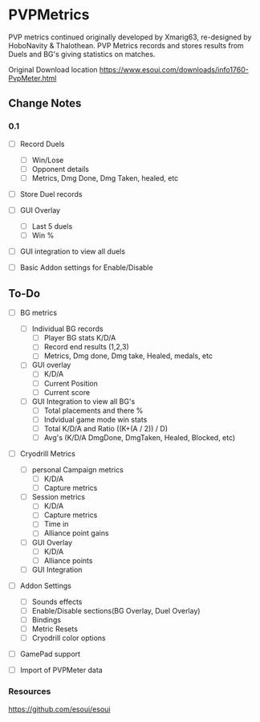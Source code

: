 # PVPMetrics
PVP metrics continued originally developed by Xmarig63, re-designed by HoboNavity & Thalothean.
PVP Metrics records and stores results from Duels and BG's giving statistics on matches.

Original Download location
https://www.esoui.com/downloads/info1760-PvpMeter.html

## Change Notes

### 0.1
 - [ ] Record Duels
    - [ ] Win/Lose
    - [ ] Opponent details
    - [ ] Metrics, Dmg Done, Dmg Taken, healed, etc
 - [ ] Store Duel records
 - [ ] GUI Overlay
    - [ ] Last 5 duels
    - [ ] Win %
 - [ ] GUI integration to view all duels
 - [ ] Basic Addon settings for Enable/Disable


## To-Do
 - [ ] BG metrics
    - [ ] Individual BG records
        - [ ] Player BG stats K/D/A
        - [ ] Record end results (1,2,3)
        - [ ] Metrics, Dmg done, Dmg take, Healed, medals, etc
    - [ ] GUI overlay
        - [ ] K/D/A
        - [ ] Current Position
        - [ ] Current score
    - [ ] GUI Integration to view all BG's
        - [ ] Total placements and there %
        - [ ] Indvidual game mode win stats
        - [ ] Total K/D/A and Ratio ((K+(A / 2)) / D)
        - [ ] Avg's (K/D/A DmgDone, DmgTaken, Healed, Blocked, etc)
 - [ ] Cryodrill Metrics
    - [ ] personal Campaign metrics
        - [ ] K/D/A
        - [ ] Capture metrics
    - [ ] Session metrics
        - [ ] K/D/A
        - [ ] Capture metrics
        - [ ] Time in
        - [ ] Alliance point gains
   - [ ] GUI Overlay
        - [ ] K/D/A
        - [ ] Alliance points
   - [ ] GUI Integration
 - [ ] Addon Settings
    - [ ] Sounds effects
    - [ ] Enable/Disable sections(BG Overlay, Duel Overlay)
    - [ ] Bindings
    - [ ] Metric Resets
    - [ ] Cryodrill color options
 - [ ] GamePad support
 - [ ] Import of PVPMeter data


### Resources
https://github.com/esoui/esoui